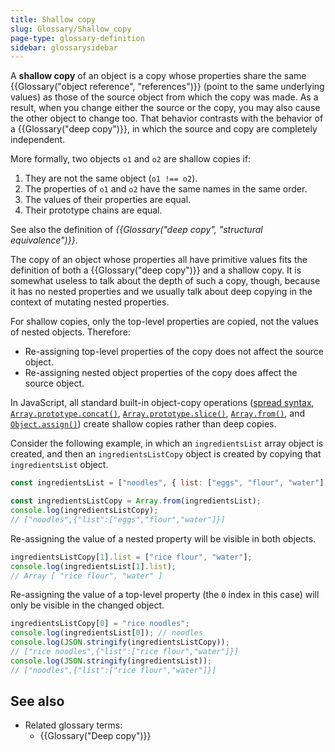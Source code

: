 ```yaml
---
title: Shallow copy
slug: Glossary/Shallow_copy
page-type: glossary-definition
sidebar: glossarysidebar
---
```


A **shallow copy** of an object is a copy whose properties share the same {{Glossary("object reference", "references")}} (point to the same underlying values) as those of the source object from which the copy was made. As a result, when you change either the source or the copy, you may also cause the other object to change too. That behavior contrasts with the behavior of a {{Glossary("deep copy")}}, in which the source and copy are completely independent.

More formally, two objects `o1` and `o2` are shallow copies if:

1. They are not the same object (`o1 !== o2`).
2. The properties of `o1` and `o2` have the same names in the same order.
3. The values of their properties are equal.
4. Their prototype chains are equal.

See also the definition of _{{Glossary("deep copy", "structural equivalence")}}_.

The copy of an object whose properties all have primitive values fits the definition of both a {{Glossary("deep copy")}} and a shallow copy. It is somewhat useless to talk about the depth of such a copy, though, because it has no nested properties and we usually talk about deep copying in the context of mutating nested properties.

For shallow copies, only the top-level properties are copied, not the values of nested objects. Therefore:

- Re-assigning top-level properties of the copy does not affect the source object.
- Re-assigning nested object properties of the copy does affect the source object.

In JavaScript, all standard built-in object-copy operations ([spread syntax](/en-US/docs/Web/JavaScript/Reference/Operators/Spread_syntax), [`Array.prototype.concat()`](/en-US/docs/Web/JavaScript/Reference/Global_Objects/Array/concat), [`Array.prototype.slice()`](/en-US/docs/Web/JavaScript/Reference/Global_Objects/Array/slice), [`Array.from()`](/en-US/docs/Web/JavaScript/Reference/Global_Objects/Array/from), and [`Object.assign()`](/en-US/docs/Web/JavaScript/Reference/Global_Objects/Object/assign)) create shallow copies rather than deep copies.

Consider the following example, in which an `ingredientsList` array object is created, and then an `ingredientsListCopy` object is created by copying that `ingredientsList` object.

```js
const ingredientsList = ["noodles", { list: ["eggs", "flour", "water"] }];

const ingredientsListCopy = Array.from(ingredientsList);
console.log(ingredientsListCopy);
// ["noodles",{"list":["eggs","flour","water"]}]
```

Re-assigning the value of a nested property will be visible in both objects.

```js
ingredientsListCopy[1].list = ["rice flour", "water"];
console.log(ingredientsList[1].list);
// Array [ "rice flour", "water" ]
```

Re-assigning the value of a top-level property (the `0` index in this case) will only be visible in the changed object.

```js
ingredientsListCopy[0] = "rice noodles";
console.log(ingredientsList[0]); // noodles
console.log(JSON.stringify(ingredientsListCopy));
// ["rice noodles",{"list":["rice flour","water"]}]
console.log(JSON.stringify(ingredientsList));
// ["noodles",{"list":["rice flour","water"]}]
```

## See also

- Related glossary terms:
  - {{Glossary("Deep copy")}}

